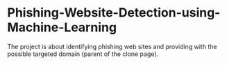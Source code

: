 # Phishing-Website-Detection-using-Machine-Learning
The project is about identifying phishing web sites and providing with the possible targeted domain (parent of the clone page).
